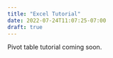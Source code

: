 ```yaml
---
title: "Excel Tutorial"
date: 2022-07-24T11:07:25-07:00
draft: true
---
```


Pivot table tutorial coming soon.